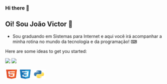### Hi there 👋
## Oi! Sou João Victor 👋

- Sou graduando em Sistemas para Internet e aqui você irá acompanhar a minha rotina no mundo da tecnologia e da programação! ⌨

Here are some ideas to get you started:
<div>
   <img height="180em" src="https://github-readme-stats.vercel.app/api?username=vetin777&show_icons=true&theme=radical&include_all_commits=true&count_private=true"/>
  <img height="180em" src="https://github-readme-stats.vercel.app/api/top-langs/?username=vetin777&layout=compact&langs_count=16&theme=radical"/>
<div style="display: inline_block"><br>
  <img align="center" alt="Rafa-HTML" height="30" width="40" src="https://raw.githubusercontent.com/devicons/devicon/master/icons/html5/html5-original.svg">
  <img align="center" alt="Rafa-CSS" height="30" width="40" src="https://raw.githubusercontent.com/devicons/devicon/master/icons/css3/css3-original.svg">
  <img align="center" alt="Rafa-Python" height="30" width="40" src="https://raw.githubusercontent.com/devicons/devicon/master/icons/python/python-original.svg">
</div>
